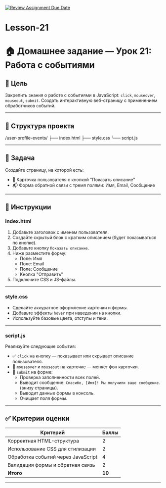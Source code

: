 [![Review Assignment Due Date](https://classroom.github.com/assets/deadline-readme-button-22041afd0340ce965d47ae6ef1cefeee28c7c493a6346c4f15d667ab976d596c.svg)](https://classroom.github.com/a/lCAPnaRs)
# Lesson-21

# 🏠 Домашнее задание — Урок 21: Работа с событиями

## 🎯 Цель

Закрепить знания о работе с событиями в JavaScript: `click`, `mouseover`, `mouseout`, `submit`. Создать интерактивную веб-страницу с применением обработчиков событий.

---

## 📁 Структура проекта

/user-profile-events/
├── index.html
├── style.css
└── script.js


---

## 🔧 Задача

Создайте страницу, на которой есть:

- 👤 Карточка пользователя с кнопкой "Показать описание"
- 📬 Форма обратной связи с тремя полями: Имя, Email, Сообщение

---

## 🧱 Инструкции

### index.html

1. Добавьте заголовок с именем пользователя.
2. Создайте скрытый блок с кратким описанием (будет показываться по кнопке).
3. Добавьте кнопку `Показать описание`.
4. Ниже разместите форму:
   - Поле: Имя
   - Поле: Email
   - Поле: Сообщение
   - Кнопка "Отправить"
5. Подключите CSS и JS-файлы.

---

### style.css

- Сделайте аккуратное оформление карточки и формы.
- Добавьте эффекты `hover` при наведении на кнопки.
- Используйте базовые цвета, отступы и тени.

---

### script.js

Реализуйте следующие события:

- ✅ `click` на кнопку — показывает или скрывает описание пользователя.
- 🎯 `mouseover` и `mouseout` на карточке — меняет фон карточки.
- 📩 `submit` на форме:
  - Проверка заполненности всех полей.
  - Выводит сообщение: `Спасибо, [Имя]! Мы получили ваше сообщение.` (внизу страницы).
  - Выводит данные формы в консоль.
  - Очищает поля формы.

---

## ✅ Критерии оценки

| Критерий                            | Баллы |
|-------------------------------------|--------|
| Корректная HTML-структура           | 2      |
| Использование CSS для стилизации    | 2      |
| Обработка событий через JavaScript  | 4      |
| Валидация формы и обратная связь    | 2      |
| **Итого**                           | **10** |

---

